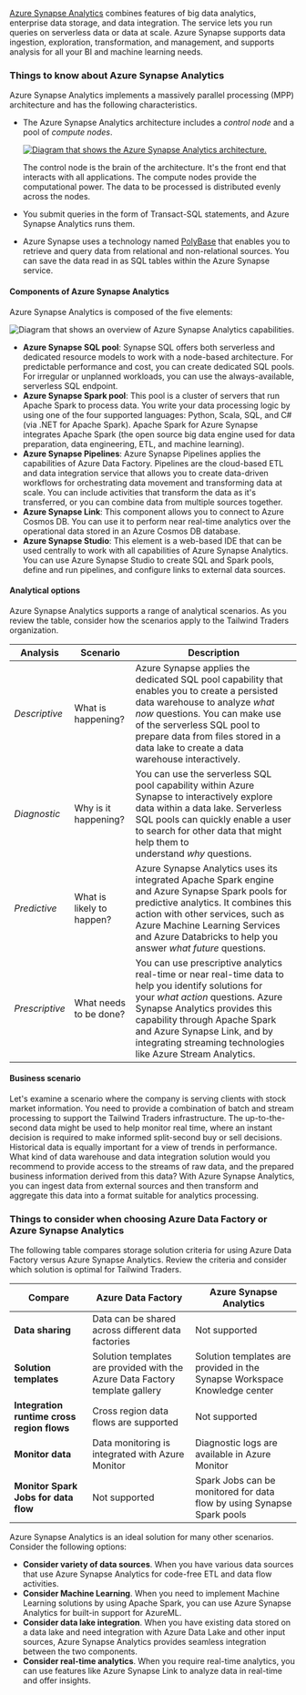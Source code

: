 
[Azure Synapse Analytics](https://azure.microsoft.com/products/synapse-analytics/) combines features of big data analytics, enterprise data storage, and data integration. The service lets you run queries on serverless data or data at scale. Azure Synapse supports data ingestion, exploration, transformation, and management, and supports analysis for all your BI and machine learning needs.

### Things to know about Azure Synapse Analytics

Azure Synapse Analytics implements a massively parallel processing (MPP) architecture and has the following characteristics.

- The Azure Synapse Analytics architecture includes a _control node_ and a pool of _compute nodes_.
    
    [![Diagram that shows the Azure Synapse Analytics architecture.](https://learn.microsoft.com/en-us/training/wwl-azure/design-data-integration/media/azure-synapse.png)](https://learn.microsoft.com/en-us/training/wwl-azure/design-data-integration/media/azure-synapse-large.png#lightbox)
    
    The control node is the brain of the architecture. It's the front end that interacts with all applications. The compute nodes provide the computational power. The data to be processed is distributed evenly across the nodes.
    
- You submit queries in the form of Transact-SQL statements, and Azure Synapse Analytics runs them.
    
- Azure Synapse uses a technology named [PolyBase](https://learn.microsoft.com/en-us/sql/relational-databases/polybase/polybase-guide?) that enables you to retrieve and query data from relational and non-relational sources. You can save the data read in as SQL tables within the Azure Synapse service.
    

#### Components of Azure Synapse Analytics

Azure Synapse Analytics is composed of the five elements:

![Diagram that shows an overview of Azure Synapse Analytics capabilities.](https://learn.microsoft.com/en-us/training/wwl-azure/design-data-integration/media/azure-synapse-analytics-overview.png)

- **Azure Synapse SQL pool**: Synapse SQL offers both serverless and dedicated resource models to work with a node-based architecture. For predictable performance and cost, you can create dedicated SQL pools. For irregular or unplanned workloads, you can use the always-available, serverless SQL endpoint.
- **Azure Synapse Spark pool**: This pool is a cluster of servers that run Apache Spark to process data. You write your data processing logic by using one of the four supported languages: Python, Scala, SQL, and C# (via .NET for Apache Spark). Apache Spark for Azure Synapse integrates Apache Spark (the open source big data engine used for data preparation, data engineering, ETL, and machine learning).
- **Azure Synapse Pipelines**: Azure Synapse Pipelines applies the capabilities of Azure Data Factory. Pipelines are the cloud-based ETL and data integration service that allows you to create data-driven workflows for orchestrating data movement and transforming data at scale. You can include activities that transform the data as it's transferred, or you can combine data from multiple sources together.
- **Azure Synapse Link**: This component allows you to connect to Azure Cosmos DB. You can use it to perform near real-time analytics over the operational data stored in an Azure Cosmos DB database.
- **Azure Synapse Studio**: This element is a web-based IDE that can be used centrally to work with all capabilities of Azure Synapse Analytics. You can use Azure Synapse Studio to create SQL and Spark pools, define and run pipelines, and configure links to external data sources.

#### Analytical options

Azure Synapse Analytics supports a range of analytical scenarios. As you review the table, consider how the scenarios apply to the Tailwind Traders organization.

|Analysis|Scenario|Description|
|---|---|---|
|_Descriptive_|What is happening?|Azure Synapse applies the dedicated SQL pool capability that enables you to create a persisted data warehouse to analyze _what now_ questions. You can make use of the serverless SQL pool to prepare data from files stored in a data lake to create a data warehouse interactively.|
|_Diagnostic_|Why is it happening?|You can use the serverless SQL pool capability within Azure Synapse to interactively explore data within a data lake. Serverless SQL pools can quickly enable a user to search for other data that might help them to understand _why_ questions.|
|_Predictive_|What is likely to happen?|Azure Synapse Analytics uses its integrated Apache Spark engine and Azure Synapse Spark pools for predictive analytics. It combines this action with other services, such as Azure Machine Learning Services and Azure Databricks to help you answer _what future_ questions.|
|_Prescriptive_|What needs to be done?|You can use prescriptive analytics real-time or near real-time data to help you identify solutions for your _what action_ questions. Azure Synapse Analytics provides this capability through Apache Spark and Azure Synapse Link, and by integrating streaming technologies like Azure Stream Analytics.|

#### Business scenario

Let's examine a scenario where the company is serving clients with stock market information. You need to provide a combination of batch and stream processing to support the Tailwind Traders infrastructure. The up-to-the-second data might be used to help monitor real time, where an instant decision is required to make informed split-second buy or sell decisions. Historical data is equally important for a view of trends in performance. What kind of data warehouse and data integration solution would you recommend to provide access to the streams of raw data, and the prepared business information derived from this data? With Azure Synapse Analytics, you can ingest data from external sources and then transform and aggregate this data into a format suitable for analytics processing.

### Things to consider when choosing Azure Data Factory or Azure Synapse Analytics

The following table compares storage solution criteria for using Azure Data Factory versus Azure Synapse Analytics. Review the criteria and consider which solution is optimal for Tailwind Traders.

|Compare|Azure Data Factory|Azure Synapse Analytics|
|---|---|---|
|**Data sharing**|Data can be shared across different data factories|Not supported|
|**Solution templates**|Solution templates are provided with the Azure Data Factory template gallery|Solution templates are provided in the Synapse Workspace Knowledge center|
|**Integration runtime cross region flows**|Cross region data flows are supported|Not supported|
|**Monitor data**|Data monitoring is integrated with Azure Monitor|Diagnostic logs are available in Azure Monitor|
|**Monitor Spark Jobs for data flow**|Not supported|Spark Jobs can be monitored for data flow by using Synapse Spark pools|

Azure Synapse Analytics is an ideal solution for many other scenarios. Consider the following options:

- **Consider variety of data sources**. When you have various data sources that use Azure Synapse Analytics for code-free ETL and data flow activities.
- **Consider Machine Learning**. When you need to implement Machine Learning solutions by using Apache Spark, you can use Azure Synapse Analytics for built-in support for AzureML.
- **Consider data lake integration**. When you have existing data stored on a data lake and need integration with Azure Data Lake and other input sources, Azure Synapse Analytics provides seamless integration between the two components.
- **Consider real-time analytics**. When you require real-time analytics, you can use features like Azure Synapse Link to analyze data in real-time and offer insights.